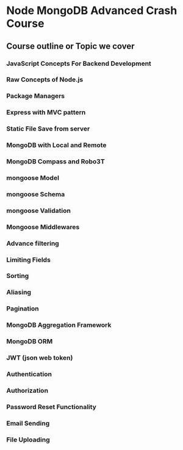 # Node MongoDB Advanced Crash Course

## Course outline or Topic we cover

### JavaScript Concepts For Backend Development

### Raw Concepts of Node.js

### Package Managers

### Express with MVC pattern

### Static File Save from server

### MongoDB with Local and Remote

### MongoDB Compass and Robo3T

### mongoose Model

### mongoose Schema

### mongoose Validation

### Mongoose Middlewares

### Advance filtering

### Limiting Fields

### Sorting

### Aliasing

### Pagination

### MongoDB Aggregation Framework

### MongoDB ORM

### JWT (json web token)

### Authentication

### Authorization

### Password Reset Functionality

### Email Sending

### File Uploading
